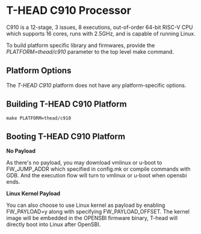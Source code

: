 T-HEAD C910 Processor
=====================
C910 is a 12-stage, 3 issues, 8 executions, out-of-order 64-bit RISC-V CPU which
supports 16 cores, runs with 2.5GHz, and is capable of running Linux.

To build platform specific library and firmwares, provide the *PLATFORM=thead/c910*
parameter to the top level make command.

Platform Options
----------------

The *T-HEAD C910* platform does not have any platform-specific options.

Building T-HEAD C910 Platform
-----------------------------

```
make PLATFORM=thead/c910
```

Booting T-HEAD C910 Platform
-----------------------------

**No Payload**

As there's no payload, you may download vmlinux or u-boot to FW_JUMP_ADDR which
specified in config.mk or compile commands with GDB. And the execution flow will
turn to vmlinux or u-boot when opensbi ends.

**Linux Kernel Payload**

You can also choose to use Linux kernel as payload by enabling FW_PAYLOAD=y
along with specifying FW_PAYLOAD_OFFSET. The kernel image will be embedded in
the OPENSBI firmware binary, T-head will directly boot into Linux after OpenSBI.
